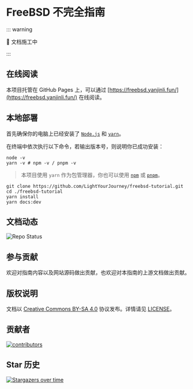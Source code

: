 # FreeBSD 不完全指南

::: warning

🚧 文档施工中

:::

## 在线阅读

本项目托管在 GitHub Pages 上，可以通过 [https://freebsd.yanjinli.fun/](https://freebsd.yanjinli.fun/) 在线阅读。

## 本地部署

首先确保你的电脑上已经安装了 [`Node.js`](https://nodejs.org/zh-cn) 和 [`yarn`](https://yarnpkg.com/)。

在终端中依次执行以下命令，若输出版本号，则说明你已成功安装：

```shell
node -v
yarn -v # npm -v / pnpm -v
```

> 本项目使用 `yarn` 作为包管理器，你也可以使用 [`npm`](https://www.npmjs.com/) 或 [`pnpm`](https://pnpm.io/)。

```shell
git clone https://github.com/LightYourJourney/freebsd-tutorial.git
cd ./freebsd-tutorial
yarn install
yarn docs:dev
```

## 文档动态

![Repo Status](https://repobeats.axiom.co/api/embed/5d822c5a43dacbd3ee8b4a20750785eebbc831f0.svg)

## 参与贡献

欢迎对指南内容以及网站源码做出贡献，也欢迎对本指南的上游文档做出贡献。

## 版权说明

文档以 [Creative Commons BY-SA 4.0](https://creativecommons.org/licenses/by-sa/4.0/) 协议发布。详情请见 [LICENSE](https://github.com/LightYourJourney/freebsd-tutorial/blob/main/LICENSE)。

## 贡献者

<a href="https://github.com/LightYourJourney/freebsd-tutorial/graphs/contributors">
  <img src="https://contrib.rocks/image?repo=LightYourJourney/freebsd-tutorial" alt="contributors"/>
</a>

## Star 历史

[![Stargazers over time](https://starchart.cc/LightYourJourney/freebsd-tutorial.svg?variant=adaptive)](https://starchart.cc/LightYourJourney/freebsd-tutorial)
